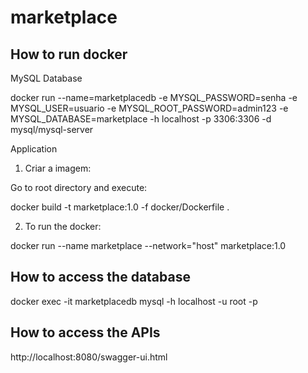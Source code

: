 # marketplace

<h2>How to run docker</h2>

MySQL Database

docker run --name=marketplacedb -e MYSQL_PASSWORD=senha -e MYSQL_USER=usuario -e MYSQL_ROOT_PASSWORD=admin123 -e MYSQL_DATABASE=marketplace -h localhost -p 3306:3306 -d mysql/mysql-server

Application

1. Criar a imagem:

Go to root directory and execute: 

docker build -t marketplace:1.0 -f docker/Dockerfile .

2. To run the docker: 

docker run  --name marketplace --network="host"  marketplace:1.0 

<h2>How to access the database</h2>

docker exec -it marketplacedb mysql -h localhost -u root -p

<h2>How to access the APIs</h2>

http://localhost:8080/swagger-ui.html
